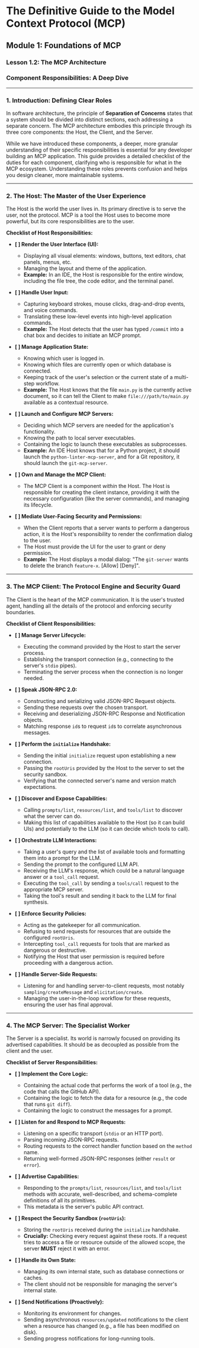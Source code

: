 
# The Definitive Guide to the Model Context Protocol (MCP)

## Module 1: Foundations of MCP

### Lesson 1.2: The MCP Architecture

### **Component Responsibilities: A Deep Dive**

---

### **1. Introduction: Defining Clear Roles**

In software architecture, the principle of **Separation of Concerns** states that a system should be divided into distinct sections, each addressing a separate concern. The MCP architecture embodies this principle through its three core components: the Host, the Client, and the Server. 

While we have introduced these components, a deeper, more granular understanding of their specific responsibilities is essential for any developer building an MCP application. This guide provides a detailed checklist of the duties for each component, clarifying who is responsible for what in the MCP ecosystem. Understanding these roles prevents confusion and helps you design cleaner, more maintainable systems.

---

### **2. The Host: The Master of the User Experience**

The Host is the world the user lives in. Its primary directive is to serve the user, not the protocol. MCP is a tool the Host uses to become more powerful, but its core responsibilities are to the user.

**Checklist of Host Responsibilities:**

*   **[ ] Render the User Interface (UI):**
    *   Displaying all visual elements: windows, buttons, text editors, chat panels, menus, etc.
    *   Managing the layout and theme of the application.
    *   **Example:** In an IDE, the Host is responsible for the entire window, including the file tree, the code editor, and the terminal panel.

*   **[ ] Handle User Input:**
    *   Capturing keyboard strokes, mouse clicks, drag-and-drop events, and voice commands.
    *   Translating these low-level events into high-level application commands.
    *   **Example:** The Host detects that the user has typed `/commit` into a chat box and decides to initiate an MCP prompt.

*   **[ ] Manage Application State:**
    *   Knowing which user is logged in.
    *   Knowing which files are currently open or which database is connected.
    *   Keeping track of the user's selection or the current state of a multi-step workflow.
    *   **Example:** The Host knows that the file `main.py` is the currently active document, so it can tell the Client to make `file:///path/to/main.py` available as a contextual resource.

*   **[ ] Launch and Configure MCP Servers:**
    *   Deciding which MCP servers are needed for the application's functionality.
    *   Knowing the path to local server executables.
    *   Containing the logic to launch these executables as subprocesses.
    *   **Example:** An IDE Host knows that for a Python project, it should launch the `python-linter-mcp-server`, and for a Git repository, it should launch the `git-mcp-server`.

*   **[ ] Own and Manage the MCP Client:**
    *   The MCP Client is a component *within* the Host. The Host is responsible for creating the client instance, providing it with the necessary configuration (like the server commands), and managing its lifecycle.

*   **[ ] Mediate User-Facing Security and Permissions:**
    *   When the Client reports that a server wants to perform a dangerous action, it is the Host's responsibility to render the confirmation dialog to the user.
    *   The Host must provide the UI for the user to grant or deny permission.
    *   **Example:** The Host displays a modal dialog: "The `git-server` wants to delete the branch `feature-x`. [Allow] [Deny]".

---

### **3. The MCP Client: The Protocol Engine and Security Guard**

The Client is the heart of the MCP communication. It is the user's trusted agent, handling all the details of the protocol and enforcing security boundaries.

**Checklist of Client Responsibilities:**

*   **[ ] Manage Server Lifecycle:**
    *   Executing the command provided by the Host to start the server process.
    *   Establishing the transport connection (e.g., connecting to the server's `stdio` pipes).
    *   Terminating the server process when the connection is no longer needed.

*   **[ ] Speak JSON-RPC 2.0:**
    *   Constructing and serializing valid JSON-RPC Request objects.
    *   Sending these requests over the chosen transport.
    *   Receiving and deserializing JSON-RPC Response and Notification objects.
    *   Matching response `id`s to request `id`s to correlate asynchronous messages.

*   **[ ] Perform the `initialize` Handshake:**
    *   Sending the initial `initialize` request upon establishing a new connection.
    *   Passing the `rootUris` provided by the Host to the server to set the security sandbox.
    *   Verifying that the connected server's name and version match expectations.

*   **[ ] Discover and Expose Capabilities:**
    *   Calling `prompts/list`, `resources/list`, and `tools/list` to discover what the server can do.
    *   Making this list of capabilities available to the Host (so it can build UIs) and potentially to the LLM (so it can decide which tools to call).

*   **[ ] Orchestrate LLM Interactions:**
    *   Taking a user's query and the list of available tools and formatting them into a prompt for the LLM.
    *   Sending the prompt to the configured LLM API.
    *   Receiving the LLM's response, which could be a natural language answer or a `tool_call` request.
    *   Executing the `tool_call` by sending a `tools/call` request to the appropriate MCP server.
    *   Taking the tool's result and sending it back to the LLM for final synthesis.

*   **[ ] Enforce Security Policies:**
    *   Acting as the gatekeeper for all communication.
    *   Refusing to send requests for resources that are outside the configured `rootUris`.
    *   Intercepting `tool_call` requests for tools that are marked as dangerous or destructive.
    *   Notifying the Host that user permission is required before proceeding with a dangerous action.

*   **[ ] Handle Server-Side Requests:**
    *   Listening for and handling server-to-client requests, most notably `sampling/createMessage` and `elicitation/create`.
    *   Managing the user-in-the-loop workflow for these requests, ensuring the user has final approval.

---

### **4. The MCP Server: The Specialist Worker**

The Server is a specialist. Its world is narrowly focused on providing its advertised capabilities. It should be as decoupled as possible from the client and the user.

**Checklist of Server Responsibilities:**

*   **[ ] Implement the Core Logic:**
    *   Containing the actual code that performs the work of a tool (e.g., the code that calls the GitHub API).
    *   Containing the logic to fetch the data for a resource (e.g., the code that runs `git diff`).
    *   Containing the logic to construct the messages for a prompt.

*   **[ ] Listen for and Respond to MCP Requests:**
    *   Listening on a specific transport (`stdio` or an HTTP port).
    *   Parsing incoming JSON-RPC requests.
    *   Routing requests to the correct handler function based on the `method` name.
    *   Returning well-formed JSON-RPC responses (either `result` or `error`).

*   **[ ] Advertise Capabilities:**
    *   Responding to the `prompts/list`, `resources/list`, and `tools/list` methods with accurate, well-described, and schema-complete definitions of all its primitives.
    *   This metadata is the server's public API contract.

*   **[ ] Respect the Security Sandbox (`rootUris`):**
    *   Storing the `rootUris` received during the `initialize` handshake.
    *   **Crucially:** Checking every request against these roots. If a request tries to access a file or resource outside of the allowed scope, the server **MUST** reject it with an error.

*   **[ ] Handle its Own State:**
    *   Managing its own internal state, such as database connections or caches.
    *   The client should not be responsible for managing the server's internal state.

*   **[ ] Send Notifications (Proactively):**
    *   Monitoring its environment for changes.
    *   Sending asynchronous `resources/updated` notifications to the client when a resource has changed (e.g., a file has been modified on disk).
    *   Sending progress notifications for long-running tools.
